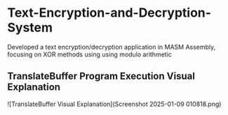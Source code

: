 # Text-Encryption-and-Decryption-System

Developed a text encryption/decryption application in MASM Assembly, focusing on XOR methods using using modulo arithmetic 

## TranslateBuffer Program Execution Visual Explanation

![TranslateBuffer Visual Explanation](Screenshot 2025-01-09 010818.png)
